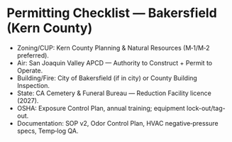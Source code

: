 # Permitting Checklist — Bakersfield (Kern County)

- Zoning/CUP: Kern County Planning & Natural Resources (M‑1/M‑2 preferred).
- Air: San Joaquin Valley APCD — Authority to Construct + Permit to Operate.
- Building/Fire: City of Bakersfield (if in city) or County Building Inspection.
- State: CA Cemetery & Funeral Bureau — Reduction Facility licence (2027).
- OSHA: Exposure Control Plan, annual training; equipment lock-out/tag-out.
- Documentation: SOP v2, Odor Control Plan, HVAC negative‑pressure specs, Temp‑log QA.
